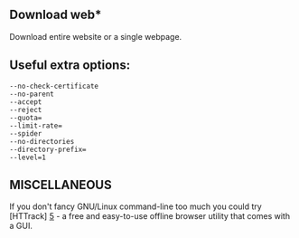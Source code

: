 ## Download web*

Download entire website or a single webpage.

## Useful extra options:
    --no-check-certificate
    --no-parent
    --accept
    --reject
    --quota=
    --limit-rate=
    --spider
    --no-directories
    --directory-prefix=
    --level=1

## MISCELLANEOUS

If you don't fancy GNU/Linux command-line too much you could try [HTTrack] [5] - a free and easy-to-use offline browser utility that comes with a GUI.

[5]: http://www.httrack.com/
    "HTTrack Website Copier website"

